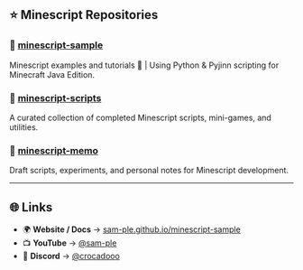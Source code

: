 ## ⭐ Minescript Repositories

### 📘 [minescript-sample](https://github.com/sam-ple/minescript-sample)

Minescript examples and tutorials 🚀 | Using Python & Pyjinn scripting for Minecraft Java Edition.

### 📘 [minescript-scripts](https://github.com/sam-ple/minescript-scripts)

A curated collection of completed Minescript scripts, mini-games, and utilities.

### 📘 [minescript-memo](https://github.com/sam-ple/minescript-memo)

Draft scripts, experiments, and personal notes for Minescript development.

---

## 🌐 Links

* 🌍 **Website / Docs** → [sam-ple.github.io/minescript-sample](https://sam-ple.github.io/minescript-sample)
* 📺 **YouTube** → [@sam-ple](https://www.youtube.com/@sam-ple/)
* 💬 **Discord** → [@crocadooo](https://discord.com/channels/@crocadooo)
